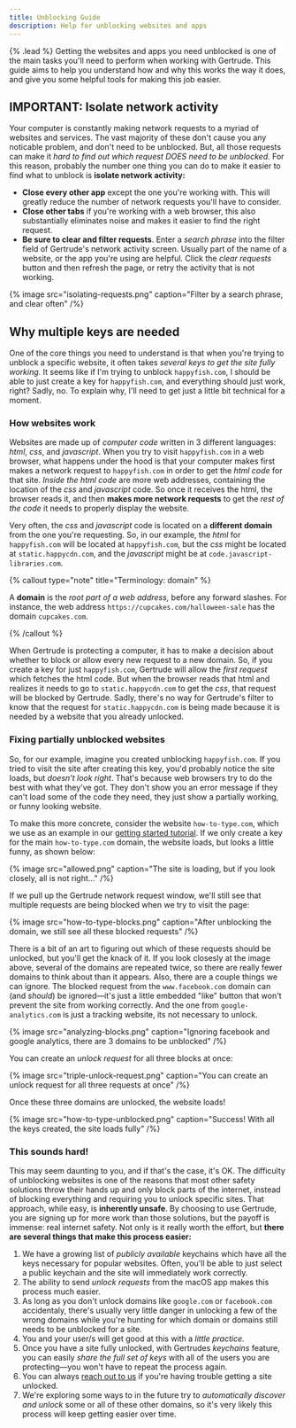 ```yaml
---
title: Unblocking Guide
description: Help for unblocking websites and apps
---
```


{% .lead %} Getting the websites and apps you need unblocked is one of the main tasks
you'll need to perform when working with Gertrude. This guide aims to help you understand
how and why this works the way it does, and give you some helpful tools for making this
job easier.

## IMPORTANT: Isolate network activity

Your computer is constantly making network requests to a myriad of websites and services.
The vast majority of these don't cause you any noticable problem, and don't need to be
unblocked. But, all those requests can make it _hard to find out which request DOES need
to be unblocked._ For this reason, probably the number one thing you can do to make it
easier to find what to unblock is **isolate network activity:**

- **Close every other app** except the one you're working with. This will greatly reduce
  the number of network requests you'll have to consider.
- **Close other tabs** if you're working with a web browser, this also substantially
  eliminates noise and makes it easier to find the right request.
- **Be sure to clear and filter requests**. Enter a _search phrase_ into the filter field
  of Gertrude's network activity screen. Usually part of the name of a website, or the app
  you're using are helpful. Click the _clear requests_ button and then refresh the page,
  or retry the activity that is not working.

{% image src="isolating-requests.png" caption="Filter by a search phrase, and clear often" /%}

## Why multiple keys are needed

One of the core things you need to understand is that when you're trying to unblock a
specific website, it often takes _several keys to get the site fully working._ It seems
like if I'm trying to unblock `happyfish.com`, I should be able to just create a key for
`happyfish.com`, and everything should just work, right? Sadly, no. To explain why, I'll
need to get just a little bit technical for a moment.

### How websites work

Websites are made up of _computer code_ written in 3 different languages: _html_, _css_,
and _javascript_. When you try to visit `happyfish.com` in a web browser, what happens
under the hood is that your computer makes first makes a network request to
`happyfish.com` in order to get the _html code_ for that site. _Inside the html code_ are
more web addresses, containing the location of the _css_ and _javascript_ code. So once it
receives the html, the browser reads it, and then **makes more network requests** to get
the _rest of the code_ it needs to properly display the website.

Very often, the _css_ and _javascript_ code is located on a **different domain** from the
one you're requesting. So, in our example, the _html_ for `happyfish.com` will be located
at `happyfish.com`, but the _css_ might be located at `static.happycdn.com`, and the
_javascript_ might be at `code.javascript-libraries.com`.

{% callout type="note" title="Terminology: domain" %}

A **domain** is the _root part of a web address,_ before any forward slashes. For
instance, the web address `https://cupcakes.com/halloween-sale` has the domain
`cupcakes.com`.

{% /callout %}

When Gertrude is protecting a computer, it has to make a decision about whether to block
or allow every new request to a new domain. So, if you create a key for just
`happyfish.com`, Gertrude will allow the _first request_ which fetches the html code. But
when the browser reads that html and realizes it needs to go to `static.happycdn.com` to
get the _css_, that request will be blocked by Gertrude. Sadly, there's no way for
Gertrude's filter to know that the request for `static.happycdn.com` is being made because
it is needed by a website that you already unlocked.

### Fixing partially unblocked websites

So, for our example, imagine you created unblocking `happyfish.com`. If you tried to visit
the site after creating this key, you'd probably notice the site loads, but _doesn't look
right_. That's because web browsers try to do the best with what they've got. They don't
show you an error message if they can't load some of the code they need, they just show a
partially working, or funny looking website.

To make this more concrete, consider the website `how-to-type.com`, which we use as an
example in our [getting started tutorial](/). If we only create a key for the main
`how-to-type.com` domain, the website loads, but looks a little funny, as shown below:

{% image src="allowed.png" caption="The site is loading, but if you look closely, all is not right..." /%}

If we pull up the Gertrude network request window, we'll still see that multiple requests
are being blocked when we try to visit the page:

{% image src="how-to-type-blocks.png" caption="After unblocking the domain, we still see all these blocked requests" /%}

There is a bit of an art to figuring out which of these requests should be unlocked, but
you'll get the knack of it. If you look closesly at the image above, several of the
domains are repeated twice, so there are really fewer domains to think about than it
appears. Also, there are a couple things we can ignore. The blocked request from the
`www.facebook.com` domain can (and _should_) be ignored&mdash;it's just a little embedded
"like" button that won't prevent the site from working correctly. And the one from
`google-analytics.com` is just a tracking website, its not necessary to unlock.

{% image src="analyzing-blocks.png" caption="Ignoring facebook and google analytics, there are 3 domains to be unblocked" /%}

You can create an _unlock request_ for all three blocks at once:

{% image src="triple-unlock-request.png" caption="You can create an unlock request for all three requests at once" /%}

Once these three domains are unlocked, the website loads!

{% image src="how-to-type-unblocked.png" caption="Success! With all the keys created, the site loads fully" /%}

### This sounds hard!

This may seem daunting to you, and if that's the case, it's OK. The difficulty of
unblocking websites is one of the reasons that most other safety solutions throw their
hands up and only block parts of the internet, instead of blocking everything and
requiring you to unlock specific sites. That approach, while easy, is **inherently
unsafe**. By choosing to use Gertrude, you are signing up for more work than those
solutions, but the payoff is immense: real internet safety. Not only is it really worth
the effort, but **there are several things that make this process easier:**

1. We have a growing list of _publicly available_ keychains which have all the keys
   necessary for popular websites. Often, you'll be able to just select a public keychain
   and the site will immediately work correctly.
2. The ability to send _unlock requests_ from the macOS app makes this process much
   easier.
3. As long as you don't unlock domains like `google.com` or `facebook.com` accidentaly,
   there's usually very little danger in unlocking a few of the wrong domains while you're
   hunting for which domain or domains still needs to be unblocked for a site.
4. You and your user/s will get good at this with a _little practice._
5. Once you have a site fully unlocked, with Gertrudes _keychains_ feature, you can easily
   _share the full set of keys_ with all of the users you are protecting&mdash;you won't
   have to repeat the process again.
6. You can always [reach out to us](https://gertrude.app/support) if you're having trouble
   getting a site unlocked.
7. We're exploring some ways to in the future try to _automatically discover and unlock_
   some or all of these other domains, so it's very likely this process will keep getting
   easier over time.
